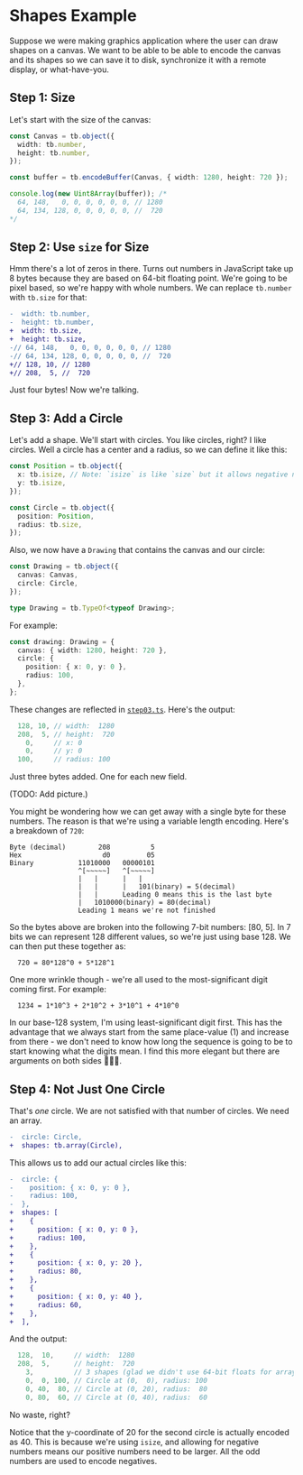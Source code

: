 # Shapes Example

Suppose we were making graphics application where the user can draw shapes on a
canvas. We want to be able to be able to encode the canvas and its shapes so we
can save it to disk, synchronize it with a remote display, or what-have-you.

## Step 1: Size

Let's start with the size of the canvas:

```ts
const Canvas = tb.object({
  width: tb.number,
  height: tb.number,
});

const buffer = tb.encodeBuffer(Canvas, { width: 1280, height: 720 });

console.log(new Uint8Array(buffer)); /*
  64, 148,   0, 0, 0, 0, 0, 0, // 1280
  64, 134, 128, 0, 0, 0, 0, 0, //  720
*/
```

## Step 2: Use `size` for Size

Hmm there's a lot of zeros in there. Turns out numbers in JavaScript take up 8
bytes because they are based on 64-bit floating point. We're going to be pixel
based, so we're happy with whole numbers. We can replace `tb.number` with
`tb.size` for that:

```diff
-  width: tb.number,
-  height: tb.number,
+  width: tb.size,
+  height: tb.size,
-// 64, 148,   0, 0, 0, 0, 0, 0, // 1280
-// 64, 134, 128, 0, 0, 0, 0, 0, //  720
+// 128, 10, // 1280
+// 208,  5, //  720
```

Just four bytes! Now we're talking.

## Step 3: Add a Circle

Let's add a shape. We'll start with circles. You like circles, right? I like
circles. Well a circle has a center and a radius, so we can define it like
this:

```ts
const Position = tb.object({
  x: tb.isize, // Note: `isize` is like `size` but it allows negative numbers
  y: tb.isize,
});

const Circle = tb.object({
  position: Position,
  radius: tb.size,
});
```

Also, we now have a `Drawing` that contains the canvas and our circle:

```ts
const Drawing = tb.object({
  canvas: Canvas,
  circle: Circle,
});

type Drawing = tb.TypeOf<typeof Drawing>;
```

For example:

```ts
const drawing: Drawing = {
  canvas: { width: 1280, height: 720 },
  circle: {
    position: { x: 0, y: 0 },
    radius: 100,
  },
};
```

These changes are reflected in [`step03.ts`](./step03.ts). Here's the output:

```ts
  128, 10, // width:  1280
  208,  5, // height:  720
    0,     // x: 0
    0,     // y: 0
  100,     // radius: 100
```

Just three bytes added. One for each new field.

(TODO: Add picture.)

You might be wondering how we can get away with a single byte for these numbers.
The reason is that we're using a variable length encoding. Here's a breakdown
of `720`:

```
Byte (decimal)        208          5
Hex                    d0         05
Binary           11010000   00000101
                 ^[~~~~~]   ^[~~~~~]
                 |   |      |   |
                 |   |      |   101(binary) = 5(decimal)
                 |   |      Leading 0 means this is the last byte
                 |   1010000(binary) = 80(decimal)
                 Leading 1 means we're not finished
```

So the bytes above are broken into the following 7-bit numbers: [80, 5]. In 7
bits we can represent 128 different values, so we're just using base 128. We can
then put these together as:

```
  720 = 80*128^0 + 5*128^1
```

One more wrinkle though - we're all used to the most-significant digit coming
first. For example:

```
  1234 = 1*10^3 + 2*10^2 + 3*10^1 + 4*10^0
```

In our base-128 system, I'm using least-significant digit first. This has the
advantage that we always start from the same place-value (1) and increase from
there - we don't need to know how long the sequence is going to be to start
knowing what the digits mean. I find this more elegant but there are arguments
on both sides 🤷‍♂️🤓.

## Step 4: Not Just One Circle

That's *one* circle. We are not satisfied with that number of circles. We need
an array.

```diff
-  circle: Circle,
+  shapes: tb.array(Circle),
```

This allows us to add our actual circles like this:

```diff
-  circle: {
-    position: { x: 0, y: 0 },
-    radius: 100,
-  },
+  shapes: [
+    {
+      position: { x: 0, y: 0 },
+      radius: 100,
+    },
+    {
+      position: { x: 0, y: 20 },
+      radius: 80,
+    },
+    {
+      position: { x: 0, y: 40 },
+      radius: 60,
+    },
+  ],
```

And the output:

```ts
  128,  10,     // width:  1280
  208,  5,      // height:  720
    3,          // 3 shapes (glad we didn't use 64-bit floats for array lengths)
    0,  0, 100, // Circle at (0,  0), radius: 100
    0, 40,  80, // Circle at (0, 20), radius:  80
    0, 80,  60, // Circle at (0, 40), radius:  60
```

No waste, right?

Notice that the y-coordinate of 20 for the second circle is actually encoded
as 40. This is because we're using `isize`, and allowing for negative numbers
means our positive numbers need to be larger. All the odd numbers are used to
encode negatives.
